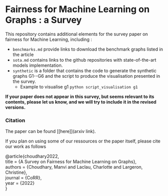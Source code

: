 # Fairness for Machine Learning on Graphs : a Survey

This repository contains additional elements for the survey paper on fairness
for Machine Learning, including :

- `benchmarks.md` provide links to download the benchmark graphs listed in the
article
- `sota.md` contains links to the github repositories with state-of-the-art
models implementation.
- `synthetic` is a folder that contains the code to generate the synthetic
graphs G1--G6 and the script to produce the visualisation presented in the survey. 
    - Example to visualise g1
    `python script_visualisation g1` 

**If your paper does not appear in this survey, but seems relevant to its contents, please let us know, and we will try to include it in
the revised versions.**  

### Citation 

The paper can be found [[here]](arxiv link).

If you plan on using some of our ressources or the paper itself, please cite our work as follows

@article{choudhary2022,   
title = {A Survey on Fairness for Machine Learning on Graphs},  
authors = {Choudhary, Manvi and Laclau, Charlotte and Largeron, Christine},  
journal = {CoRR},  
year = {2022}  
}